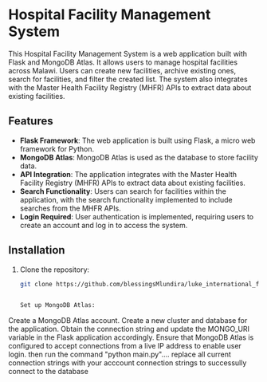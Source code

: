 # Hospital Facility Management System

This Hospital Facility Management System is a web application built with Flask and MongoDB Atlas. It allows users to manage hospital facilities across Malawi. Users can create new facilities, archive existing ones, search for facilities, and filter the created list. The system also integrates with the Master Health Facility Registry (MHFR) APIs to extract data about existing facilities.

## Features

- **Flask Framework**: The web application is built using Flask, a micro web framework for Python.
- **MongoDB Atlas**: MongoDB Atlas is used as the database to store facility data.
- **API Integration**: The application integrates with the Master Health Facility Registry (MHFR) APIs to extract data about existing facilities.
- **Search Functionality**: Users can search for facilities within the application, with the search functionality implemented to include searches from the MHFR APIs.
- **Login Required**: User authentication is implemented, requiring users to create an account and log in to access the system.

## Installation

1. Clone the repository:

   ```bash
   git clone https://github.com/blessingsMlundira/luke_international_facility_project.git


   Set up MongoDB Atlas:

Create a MongoDB Atlas account.
Create a new cluster and database for the application.
Obtain the connection string and update the MONGO_URI variable in the Flask application accordingly. Ensure that MongoDB Atlas is configured to accept connections from a live IP address to enable user login.
then run the command "python main.py".... replace all current connection strings with your acccount connection strings to successully connect to the database


